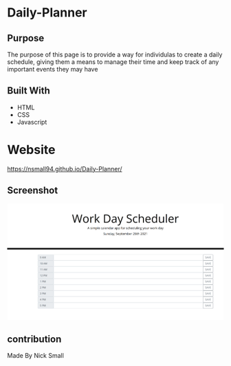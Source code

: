 # Daily-Planner

## Purpose
The purpose of this page is to provide a way for individulas to create a daily schedule, giving them a means to manage their time and keep track of any important events they may have

## Built With
* HTML
* CSS
* Javascript

# Website
https://nsmall94.github.io/Daily-Planner/

## Screenshot
![Daily-Planner screnshot](assets/images/screenshot.png)

## contribution
Made By Nick Small